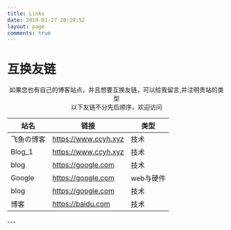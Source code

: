 ```yaml
---
title: Links
date: 2019-01-27 20:29:52
layout: page
comments: true
---
```

# 互换友链

<body>
<div align="center">如果您也有自己的博客站点，并且想要互换友链，可以给我留言,并注明贵站的类型</div>
<div align="center">以下友链不分先后顺序，欢迎访问</div>
<div align="center">
	<table>
		<thead>
			<tr>
				<th>站名</th>
				<th>链接</th>
				<th>类型</th>
			</tr>
		</thead>
		<tbody>
			<tr>
				<td>飞鱼の博客</td>
				<td><a href="https://ccyh.xyz" target="_blank" rel="noopener">https://www.ccyh.xyz</a></td>
				<td>技术</td>
			</tr>
			<tr>
				<td>Blog_1</td>
				<td><a href="https://google.com" target="_blank" rel="noopener">https://www.ccyh.xyz</a></td>
				<td>技术</td>
			</tr>
			<tr>
				<td>blog</td>
				<td><a href="https://google.com" target="_blank" rel="noopener">https://google.com</a></td>
				<td>技术</td>
			</tr>
			<tr>
				<td>Google</td><td><a href="https://w3c.ink/" target="_blank" rel="noopener">https://google.com</a></td>
				<td>web与硬件</td>
			</tr>
			<tr>
				<td>blog</td>
				<td><a href="http://google.com" target="_blank" rel="noopener">https://google.com</a></td>
				<td>技术</td>
			</tr>
			<tr>
				<td>博客</td>
				<td><a href="https://baidu.com" target="_blank" rel="noopener">https://baidu.com</a></td><td>技术</td>
			</tr>
		</tbody>
	</table>
</div>
</body>
---
